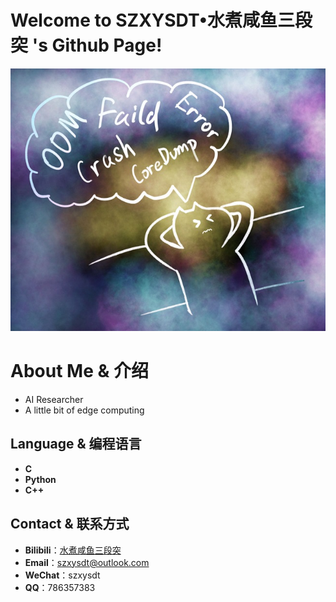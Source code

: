 # Welcome to **SZXYSDT•水煮咸鱼三段突** 's Github Page!
![BOOM](BOOM.jpg)

# About Me & 介绍
- AI Researcher
- A little bit of edge computing

## Language & 编程语言
- **C**
- **Python**
- **C++**

## Contact & 联系方式
- **Bilibili**：[水煮咸鱼三段突](https://space.bilibili.com/80438516)
- **Email**：[szxysdt@outlook.com](mailto:szxysdt@outlook.com)
- **WeChat**：szxysdt
- **QQ**：786357383
